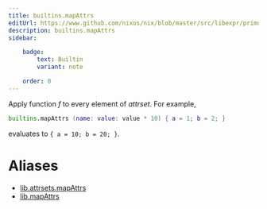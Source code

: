 ```yaml
---
title: builtins.mapAttrs
editUrl: https://www.github.com/nixos/nix/blob/master/src/libexpr/primops.cc
description: builtins.mapAttrs
sidebar:

    badge:
        text: Builtin
        variant: note

    order: 0
---
```


Apply function *f* to every element of *attrset*. For example,

```nix
builtins.mapAttrs (name: value: value * 10) { a = 1; b = 2; }
```

evaluates to `{ a = 10; b = 20; }`.


# Aliases

- [lib.attrsets.mapAttrs](./reference/lib/attrsets/lib-attrsets-mapAttrs)
- [lib.mapAttrs](./reference/lib/lib-mapAttrs)



